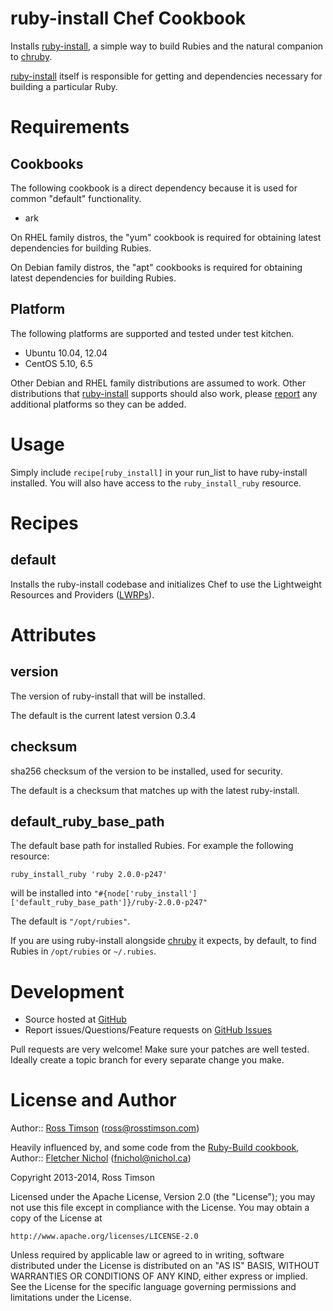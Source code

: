 ruby-install Chef Cookbook
==========================

Installs [ruby-install][ruby-install], a simple way to build Rubies and
the natural companion to [chruby][chruby].

[ruby-install][ruby-install] itself is responsible for getting and
dependencies necessary for building a particular Ruby.

Requirements
============

Cookbooks
---------

The following cookbook is a direct dependency because it is used for
common "default" functionality.

* ark

On RHEL family distros, the "yum" cookbook is required for obtaining
latest dependencies for building Rubies.

On Debian family distros, the "apt" cookbooks is required for obtaining
latest dependencies for building Rubies.

Platform
--------

The following platforms are supported and tested under test kitchen.

* Ubuntu 10.04, 12.04
* CentOS 5.10, 6.5

Other Debian and RHEL family distributions are assumed to work.  Other
distributions that [ruby-install][ruby-install] supports should also
work, please [report][issues] any additional platforms so they can be
added.

Usage
=====

Simply include `recipe[ruby_install]` in your run_list to have
ruby-install installed.  You will also have access to the
`ruby_install_ruby` resource.

Recipes
=======

default
-------

Installs the ruby-install codebase and initializes Chef to use the
Lightweight Resources and Providers ([LWRPs][lwrp]).

Attributes
==========

version
-------

The version of ruby-install that will be installed.

The default is the current latest version 0.3.4

checksum
--------

sha256 checksum of the version to be installed, used for security.

The default is a checksum that matches up with the latest ruby-install.

default_ruby_base_path
----------------------

The default base path for installed Rubies.  For example the following
resource:

    ruby_install_ruby 'ruby 2.0.0-p247'

will be installed into 
`"#{node['ruby_install']['default_ruby_base_path']}/ruby-2.0.0-p247"`

The default is `"/opt/rubies"`.

If you are using ruby-install alongside [chruby][chruby] it expects, by
default, to find Rubies in `/opt/rubies` or `~/.rubies`.

Development
===========

* Source hosted at [GitHub][repo]
* Report issues/Questions/Feature requests on [GitHub Issues][issues]

Pull requests are very welcome! Make sure your patches are well tested.
Ideally create a topic branch for every separate change you make.

License and Author
==================

Author:: [Ross Timson][rosstimson] (<ross@rosstimson.com>)

Heavily influenced by, and some code from the [Ruby-Build
cookbook][chef-ruby_build], Author:: [Fletcher Nichol][fnichol] (<fnichol@nichol.ca>)

Copyright 2013-2014, Ross Timson

Licensed under the Apache License, Version 2.0 (the "License");
you may not use this file except in compliance with the License.
You may obtain a copy of the License at

    http://www.apache.org/licenses/LICENSE-2.0

Unless required by applicable law or agreed to in writing, software
distributed under the License is distributed on an "AS IS" BASIS,
WITHOUT WARRANTIES OR CONDITIONS OF ANY KIND, either express or implied.
See the License for the specific language governing permissions and
limitations under the License.


[rosstimson]:         https://github.com/rosstimson
[fnichol]:            https://github.com/fnichol
[repo]:               https://github.com/rosstimson/chef-ruby_install
[issues]:             https://github.com/rosstimson/chef-ruby_install/issues
[chef-ruby_build]:    https://github.com/fnichol/chef-ruby_build
[ruby-install]:       https://github.com/postmodern/ruby-install
[chruby]:             https://github.com/postmodern/chruby
[lwrp]:               http://wiki.opscode.com/display/chef/Lightweight+Resources+and+Providers+%28LWRP%29
